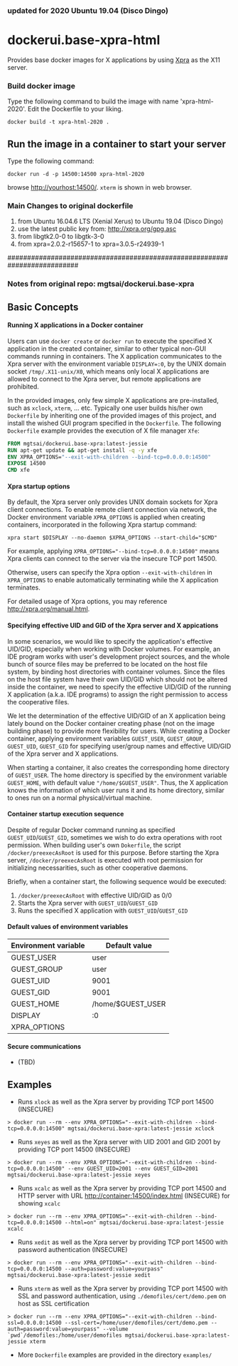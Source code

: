 ### updated for 2020 Ubuntu 19.04 (Disco Dingo) ###

# dockerui.base-xpra-html

Provides base docker images for X applications by using [Xpra](https://xpra.org/) as the X11 server.


### Build docker image

Type the following command to build the image with name 'xpra-html-2020'. Edit the Dockerfile to your liking.
```
docker build -t xpra-html-2020 .
```


## Run the image in a container to start your server

Type the following command:

```
docker run -d -p 14500:14500 xpra-html-2020
```

browse <http://yourhost:14500/>.  `xterm` is shown in  web browser.

### Main Changes to original dockerfile ###

1) from Ubuntu 16.04.6 LTS (Xenial Xerus) to Ubuntu 19.04 (Disco Dingo)
2) use the latest public key from: http://xpra.org/gpg.asc
3) from libgtk2.0-0 to libgtk-3-0
4) from xpra=2.0.2-r15657-1 to xpra=3.0.5-r24939-1








##########################################################################

### Notes from original repo: mgtsai/dockerui.base-xpra ###


## Basic Concepts

#### Running X applications in a Docker container

Users can use `docker create` or `docker run` to execute the specified X application in the created container, similar to other typical non-GUI commands running in containers.  The X application communicates to the Xpra server with the environment variable `DISPLAY=:0`, by the UNIX domain socket `/tmp/.X11-unix/X0`, which means only local X applications are allowed to connect to the Xpra server, but remote applications are prohibited.

In the provided images, only few simple X applications are pre-installed, such as `xclock`, `xterm`, ... etc.  Typically one user builds his/her own `Dockerfile` by inheriting one of the provided images of this project, and install the wished GUI program specified in the `Dockerfile`.  The following `Dockerfile` example provides the execution of X file manager `Xfe`:

```dockerfile
FROM mgtsai/dockerui.base-xpra:latest-jessie
RUN apt-get update && apt-get install -q -y xfe
ENV XPRA_OPTIONS="--exit-with-children --bind-tcp=0.0.0.0:14500"
EXPOSE 14500
CMD xfe
```


#### Xpra startup options

By default, the Xpra server only provides UNIX domain sockets for Xpra client connections.  To enable remote client connection via network, the Docker environment variable `XPRA_OPTIONS` is applied when creating containers, incorporated in the following Xpra startup command:

```
xpra start $DISPLAY --no-daemon $XPRA_OPTIONS --start-child="$CMD"
```

For example, applying `XPRA_OPTIONS="--bind-tcp=0.0.0.0:14500"` means Xpra clients can connect to the server via the insecure TCP port 14500.

Otherwise, users can specify the Xpra option `--exit-with-children` in `XPRA_OPTIONS` to enable automatically terminating while the X application terminates.

For detailed usage of Xpra options, you may reference <http://xpra.org/manual.html>.


#### Specifying effective UID and GID of the Xpra server and X appications

In some scenarios, we would like to specify the application's effective UID/GID, especially when working with Docker volumes.  For example, an IDE program works with user's development project sources, and the whole bunch of source files may be preferred to be located on the host file system, by binding host directories with container volumes.  Since the files on the host file system have their own UID/GID which should not be altered inside the container, we need to specify the effective UID/GID of the running X application (a.k.a. IDE programs) to assign the right permission to access the cooperative files.

We let the determination of the effective UID/GID of an X application being lately bound on the Docker container creating phase (not on the image building phase) to provide more flexibility for users.  While creating a Docker container, applying environment variables `GUEST_USER`, `GUEST_GROUP`, `GUEST_UID`, `GUEST_GID` for specifying user/group names and effective UID/GID of the Xpra server and X applications.

When starting a container, it also creates the corresponding home directory of `GUEST_USER`.  The home directory is specified by the environment variable `GUEST_HOME`, with default value `"/home/$GUEST_USER"`.  Thus, the X application knows the information of which user runs it and its home directory, similar to ones run on a normal physical/virtual machine.


#### Container startup execution sequence

Despite of regular Docker command running as specified `GUEST_UID`/`GUEST_GID`, sometimes we wish to do extra operations with root permission.  When building user's own `Dokerfile`, the script `/docker/preexecAsRoot` is used for this purpose.  Before starting the Xpra server, `/docker/preexecAsRoot` is executed with root permission for initializing necessarities, such as other cooperative daemons.

Briefly, when a container start, the following sequence would be executed:

1. `/docker/preexecAsRoot` with effective UID/GID as 0/0
2. Starts the Xpra server with `GUEST_UID`/`GUEST_GID`
3. Runs the specified X application with `GUEST_UID`/`GUEST_GID`


#### Default values of environment variables

Environment variable | Default value
---------------------|--------------
GUEST_USER           | user
GUEST_GROUP          | user
GUEST_UID            | 9001
GUEST_GID            | 9001
GUEST_HOME           | /home/$GUEST_USER
DISPLAY              | :0
XPRA_OPTIONS         |


#### Secure communications

* (TBD)


## Examples

* Runs `xlock` as well as the Xpra server by providing TCP port 14500 (INSECURE)

```
> docker run --rm --env XPRA_OPTIONS="--exit-with-children --bind-tcp=0.0.0.0:14500" mgtsai/dockerui.base-xpra:latest-jessie xclock
```


* Runs `xeyes` as well as the Xpra server with UID 2001 and GID 2001 by providing TCP port 14500 (INSECURE)

```
> docker run --rm --env XPRA_OPTIONS="--exit-with-children --bind-tcp=0.0.0.0:14500" --env GUEST_UID=2001 --env GUEST_GID=2001 mgtsai/dockerui.base-xpra:latest-jessie xeyes
```


* Runs `xcalc` as well as the Xpra server by providing TCP port 14500 and HTTP server with URL <http://container:14500/index.html> (INSECURE) for showing `xcalc`

```
> docker run --rm --env XPRA_OPTIONS="--exit-with-children --bind-tcp=0.0.0.0:14500 --html=on" mgtsai/dockerui.base-xpra:latest-jessie xcalc
```


* Runs `xedit` as well as the Xpra server by providing TCP port 14500 with password authentication (INSECURE)

```
> docker run --rm --env XPRA_OPTIONS="--exit-with-children --bind-tcp=0.0.0.0:14500 --auth=password:value=yourpass" mgtsai/dockerui.base-xpra:latest-jessie xedit
```


* Runs `xterm` as well as the Xpra server by providing TCP port 14500 with SSL and password authentication, using `./demofiles/cert/demo.pem` on host as SSL certification

```
> docker run --rm --env XPRA_OPTIONS="--exit-with-children --bind-ssl=0.0.0.0:14500 --ssl-cert=/home/user/demofiles/cert/demo.pem --auth=password:value=yourpass" --volume `pwd`/demofiles:/home/user/demofiles mgtsai/dockerui.base-xpra:latest-jessie xterm
```


* More `Dockerfile` examples are provided in the directory `examples/`
